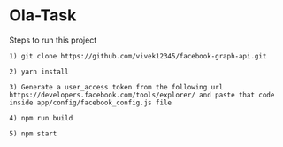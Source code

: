 # Ola-Task
Steps to run this project

`` 1) git clone https://github.com/vivek12345/facebook-graph-api.git ``

`` 2) yarn install ``

`` 3) Generate a user_access token from the following url https://developers.facebook.com/tools/explorer/ and paste that code inside app/config/facebook_config.js file ``

`` 4) npm run build ``

`` 5) npm start ``

